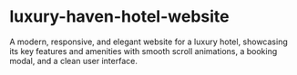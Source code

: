 # luxury-haven-hotel-website
A modern, responsive, and elegant website for a luxury hotel, showcasing its key features and amenities with smooth scroll animations, a booking modal, and a clean user interface.
